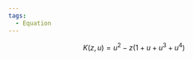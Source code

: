 ```yaml
---
tags:
  - Equation
---
```

$$\begin{equation}\tag{3.1}
  K(z,u) = u^2 - z(1 + u + u^3 + u^4)
\end{equation}$$